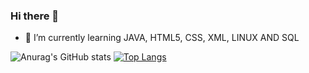 ### Hi there 👋

<!--
**slimm1/slimm1** is a ✨ _special_ ✨ repository because its `README.md` (this file) appears on your GitHub profile.

Here are some ideas to get you started:

- 🔭 I’m currently working on ...
- 🌱 I’m currently learning ...
- 👯 I’m looking to collaborate on ...
- 🤔 I’m looking for help with ...
- 💬 Ask me about ...
- 📫 How to reach me: ...
- 😄 Pronouns: ...
- ⚡ Fun fact: ...
-->
- 🌱 I’m currently learning JAVA, HTML5, CSS, XML, LINUX AND SQL

![Anurag's GitHub stats](https://github-readme-stats.vercel.app/api?username=slimm1&layout=compact&theme=midnight-purple)
[![Top Langs](https://github-readme-stats.vercel.app/api/top-langs/?username=slimm1&layout=compact&theme=midnight-purple)](https://github.com/anuraghazra/github-readme-stats)
